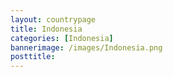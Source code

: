 ```yaml
---
layout: countrypage
title: Indonesia
categories: [Indonesia]
bannerimage: /images/Indonesia.png
posttitle:
---
```

